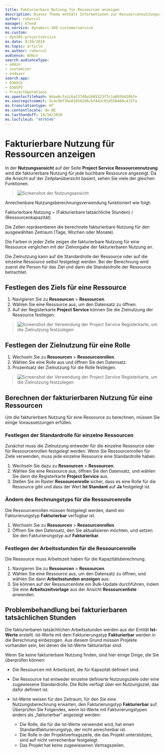 ```yaml
---
title: Fakturierbare Nutzung für Ressourcen anzeigen
description: Dieses Thema enthält Informationen zur Ressourcennutzungsansicht.
author: ruhercul
manager: kfend
ms.service: dynamics-365-customerservice
ms.custom:
- dyn365-projectservice
ms.date: 9/26/2019
ms.topic: article
ms.author: ruhercul
audience: Admin
search.audienceType:
- admin
- customizer
- enduser
search.app:
- D365CE
- D365PS
- ProjectOperations
ms.openlocfilehash: 6daa6cfa1c6a237d8a1685123f7c1a6926418bfe
ms.sourcegitcommit: 5c4c9bf3ba018562d6cb3443c01d550489c415fa
ms.translationtype: HT
ms.contentlocale: de-DE
ms.lasthandoff: 10/16/2020
ms.locfileid: "4076546"
---
```

# <a name="view-chargeable-utilization-for-resources"></a>Fakturierbare Nutzung für Ressourcen anzeigen
 
In der **Nutzungsansicht** auf der Seite **Project Service Ressourcennutzung** wird die fakturierbare Nutzung für jede buchbare Ressource angezeigt. Da die Ansicht auf der Zeitplanübersicht basiert, sehen Sie viele der gleichen Funktionen.

> ![Screenshot der Nutzungsansicht](media/FAQ-utilization-1.png)
 

Anrechenbare Nutzungsberechnungsverwendung funktioniert wie folgt:

   Fakturierbare Nutzung = (Fakturierbare tatsächliche Stunden) / (Ressourcenkapazität)

Die Zellen repräsentieren die berechnete fakturierbare Nutzung für den ausgewählten Zeitraum (Tage, Wochen oder Monate).

Die Farben in jeder Zelle zeigen die fakturierbare Nutzung für eine Ressource verglichen mit der Zielvorgabe der fakturierbaren Nutzung an. 

Die Zielnutzung kann auf die Standardrolle der Ressource oder auf die einzelne Ressource selbst festgelegt werden. Bei der Berechnung wird zuerst die Person für das Ziel und dann die Standardrolle der Ressource betrachtet.

## <a name="set-target-on-a-resource"></a>Festlegen des Ziels für eine Ressource

1. Navigieren Sie zu **Ressourcen** \> **Ressourcen**. 
2. Wählen Sie eine Ressource aus, um den Datensatz zu öffnen. 
3. Auf der Registerkarte **Project Service** können Sie die Zielnutzung der Ressource festlegen.

> ![Screenshot der Verwendung der Project Service Registerkarte, um die Zielnutzung festzulegen](media/FAQ-utilization-2.png)
 
## <a name="set-target-utilization-on-a-role"></a>Festlegen der Zielnutzung für eine Rolle

1. Wechseln Sie zu **Ressourcen** \> **Ressourcenrollen**. 
2. Wählen Sie eine Rolle aus und öffnen Sie den Datensatz. 
3. Prozentsatz der Zielnutzung für die Rolle festlegen.

> ![Screenshot der Verwendung der Project Service Registerkarte, um die Zielnutzung festzulegen](media/FAQ-utilization-3.png)
 
## <a name="calculate-chargeable-utilization-for-a-resource"></a>Berechnen der fakturierbaren Nutzung für eine Ressourcen

Um die fakturierbare Nutzung für eine Ressource zu berechnen, müssen Sie einige Voraussetzungen erfüllen. 

### <a name="set-default-role-for-individual-resource"></a>Festlegen der Standardrolle für einzelne Ressourcen

Zunächst muss die Zielnutzung entweder für die einzelne Ressource oder für Ressourcenrollen festgelegt werden. Wenn Sie Ressourcenrollen für Ziele verwenden, muss jede einzelne Ressource eine Standardrolle haben. 

1. Wechseln Sie dazu zu **Ressourcen** \> **Ressourcen**. 
2. Wählen Sie eine Ressource aus, öffnen Sie den Datensatz, und wählen Sie dann die Registerkarte **Project Service** aus. 
3. Stellen Sie im Raster **Ressourcenrolle** sicher, dass es eine Rolle für die Ressource gibt und dass der Wert **Ist Standard** auf **Ja** festgelegt ist.
 
### <a name="change-billing-type-for-resource-role"></a>Ändern des Rechnungstyps für die Ressourcenrolle

Die Ressourcenrollen müssen festgelegt werden, damit ein Fakturierungstyp **Fakturierbar** verfügbar ist. 

1. Wechseln Sie zu **Ressourcen** \> **Ressourcenrollen**. 
2. Öffnen Sie den Datensatz, den Sie aktualisieren möchten, und setzen Sie den Fakturierungstyp auf **Fakturierbar**.

### <a name="set-working-hours-for-resource-role"></a>Festlegen der Arbeitsstunden für die Ressourcenrolle
 
Die Ressource muss Arbeitszeit haben für die Kapazitätsberechnung. 

1. Navigieren Sie zu **Ressourcen** \> **Ressourcen**. 
2. Wählen Sie eine Ressource aus, um den Datensatz zu öffnen, und wählen Sie dann **Arbeitsstunden anzeigen** aus. 
3. Sie können auf der Ressourcenliste ein Bulk-Update durchführen, indem Sie eine **Arbeitszeitvorlage** aus der Ansicht **Ressourcenliste** anwenden.

## <a name="troubleshooting-chargeable-actual-hours"></a>Problembehandlung bei fakturierbaren tatsächlichen Stunden

Die fakturierbaren tatsächlichen Arbeitsstunden werden aus der Entität **Ist-Werte** erstellt. Ist-Werte mit dem Fakturierungstyp **Fakturierbar** werden in die Berechnung einbezogen. Aus diesem Grund müssen Projekte vorhanden sein, bei denen die Ist-Werte fakturierbar sind.

Wenn Sie keine fakturierbare Nutzung finden, sind hier einige Dinge, die Sie überprüfen können:

- Die Ressourcen mit Arbeitszeit, die für Kapazität definiert sind.
- Die Ressource hat entweder einzelne definierte Nutzungsziele oder eine zugewiesene Standardrolle. Die Rolle verfügt über ein Nutzungsziel, das dafür definiert ist.
- Ist-Werte weisen für den Zeitraum, für den Sie eine Nutzungsberechnung erwarten, den Fakturierungstyp **Fakturierbar** auf. Überprüfen Sie Folgendes, wenn Ist-Werte mit Fakturierungstypen anders als „fakturierbar” angezeigt werden:

  - Die Rolle, die für die Ist-Werte verwendet wird, hat einen Standardfakturierungstyp, der nicht anrechenbar ist.
  - Die Rolle in der Projektvertragszeile, die das Projekt unterstützen, sind auf nicht verrechenbar festgelegt.
  - Das Projekt hat keine zugewiesenen Vertragszeilen.

